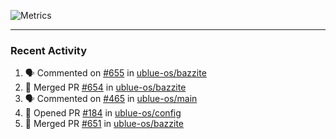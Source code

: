 ![Metrics](https://metrics.lecoq.io/KyleGospo?template=classic&base=header%2C%20activity%2C%20community%2C%20repositories%2C%20metadata&base.indepth=false&base.hireable=false&base.skip=false&config.timezone=America%2FLos_Angeles)

---
### Recent Activity
<!--START_SECTION:activity-->
1. 🗣 Commented on [#655](https://github.com/ublue-os/bazzite/issues/655#issuecomment-1879409700) in [ublue-os/bazzite](https://github.com/ublue-os/bazzite)
2. 🎉 Merged PR [#654](https://github.com/ublue-os/bazzite/pull/654) in [ublue-os/bazzite](https://github.com/ublue-os/bazzite)
3. 🗣 Commented on [#465](https://github.com/ublue-os/main/issues/465#issuecomment-1878200176) in [ublue-os/main](https://github.com/ublue-os/main)
4. 💪 Opened PR [#184](https://github.com/ublue-os/config/pull/184) in [ublue-os/config](https://github.com/ublue-os/config)
5. 🎉 Merged PR [#651](https://github.com/ublue-os/bazzite/pull/651) in [ublue-os/bazzite](https://github.com/ublue-os/bazzite)
<!--END_SECTION:activity-->
